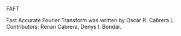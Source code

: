 FAFT

Fast Accurate Fourier Transform was written by Oscar R. Cabrera L. Contributors: Renan Cabrera, Denys I. Bondar.

